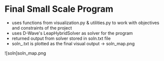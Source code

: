 #   Final Small Scale Program

- uses functions from visualization.py & utilities.py to
work with objectives and constraints of the project
- uses D-Wave's LeapHybridSolver as solver for the program
- returned output from solver stored in soln.txt file
- soln_.txt is plotted as the final visual output -> soln_map.png

![soln]soln_map.png